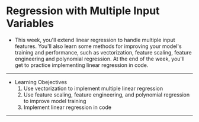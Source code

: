 # Regression with Multiple Input Variables

- This week, you'll extend linear regression to handle multiple input features. You'll also learn some methods for improving your model's training and performance, such as vectorization, feature scaling, feature engineering and polynomial regression. At the end of the week, you'll get to practice implementing linear regression in code.
---
- Learning Obejectives
  1. Use vectorization to implement multiple linear regression
  2. Use feature scaling, feature engineering, and polynomial regression to improve model training
  3. Implement linear regression in code
 
---


